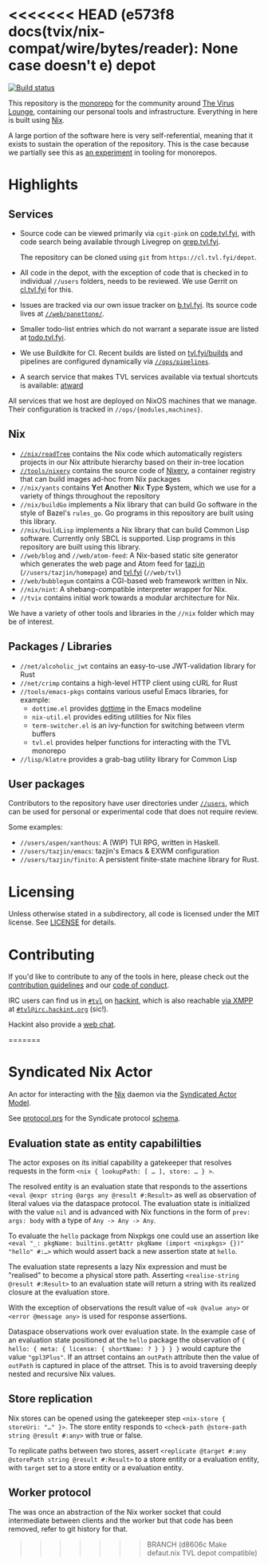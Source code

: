 <<<<<<< HEAD   (e573f8 docs(tvix/nix-compat/wire/bytes/reader): None case doesn't e)
depot
=====

[![Build status](https://badge.buildkite.com/016bff4b8ae2704a3bbbb0a250784e6692007c582983b6dea7.svg?branch=refs/heads/canon)](https://buildkite.com/tvl/depot)

This repository is the [monorepo][] for the community around [The
Virus Lounge][tvl], containing our personal tools and infrastructure.
Everything in here is built using [Nix][].

A large portion of the software here is very self-referential, meaning that it
exists to sustain the operation of the repository. This is the case because we
partially see this as [an experiment][] in tooling for monorepos.

# Highlights

## Services

* Source code can be viewed primarily via `cgit-pink` on
  [code.tvl.fyi](https://code.tvl.fyi), with code search being available through
  Livegrep on [grep.tvl.fyi](https://grep.tvl.fyi).

  The repository can be cloned using `git` from `https://cl.tvl.fyi/depot`.

* All code in the depot, with the exception of code that is checked in to
  individual `//users` folders, needs to be reviewed. We use Gerrit on
  [cl.tvl.fyi](https://cl.tvl.fyi) for this.

* Issues are tracked via our own issue tracker on
  [b.tvl.fyi](https://b.tvl.fyi). Its source code lives at
  [`//web/panettone/`][panettone].

* Smaller todo-list entries which do not warrant a separate issue are listed at
  [todo.tvl.fyi](https://todo.tvl.fyi).

* We use Buildkite for CI. Recent builds are listed on
  [tvl.fyi/builds](https://tvl.fyi/builds) and pipelines are configured
  dynamically via
  [`//ops/pipelines`](https://cs.tvl.fyi/depot/-/tree/ops/pipelines).

* A search service that makes TVL services available via textual
  shortcuts is available: [atward](https://at.tvl.fyi)

All services that we host are deployed on NixOS machines that we manage. Their
configuration is tracked in `//ops/{modules,machines}`.

## Nix

* [`//nix/readTree`](https://cs.tvl.fyi/depot/-/blob/nix/readTree/README.md)
  contains the Nix code which automatically registers projects in our Nix
  attribute hierarchy based on their in-tree location
* [`//tools/nixery`](https://cs.tvl.fyi/depot/-/tree/tools/nixery)
  contains the source code of [Nixery][], a container registry that
  can build images ad-hoc from Nix packages
* `//nix/yants` contains **Y**et **A**nother **N**ix **T**ype **S**ystem, which
  we use for a variety of things throughout the repository
* `//nix/buildGo` implements a Nix library that can build Go software in the
  style of Bazel's `rules_go`. Go programs in this repository are built using
  this library.
* `//nix/buildLisp` implements a Nix library that can build Common Lisp
  software. Currently only SBCL is supported. Lisp programs in this repository
  are built using this library.
* `//web/blog` and `//web/atom-feed`: A Nix-based static site generator which
  generates the web page and Atom feed for [tazj.in](https://tazj.in)
  (`//users/tazjin/homepage`) and [tvl.fyi](https://tvl.fyi) (`//web/tvl`)
* `//web/bubblegum` contains a CGI-based web framework written in Nix.
* `//nix/nint`: A shebang-compatible interpreter wrapper for Nix.
* `//tvix` contains initial work towards a modular architecture for Nix.

We have a variety of other tools and libraries in the `//nix` folder which may
be of interest.

## Packages / Libraries

* `//net/alcoholic_jwt` contains an easy-to-use JWT-validation library for Rust
* `//net/crimp` contains a high-level HTTP client using cURL for Rust
* `//tools/emacs-pkgs` contains various useful Emacs libraries, for example:
  * `dottime.el` provides [dottime][] in the Emacs modeline
  * `nix-util.el` provides editing utilities for Nix files
  * `term-switcher.el` is an ivy-function for switching between vterm buffers
  * `tvl.el` provides helper functions for interacting with the TVL monorepo
* `//lisp/klatre` provides a grab-bag utility library for Common Lisp

## User packages

Contributors to the repository have user directories under
[`//users`](https://cs.tvl.fyi/depot@canon/-/tree/users), which can be used for
personal or experimental code that does not require review.

Some examples:

* `//users/aspen/xanthous`: A (WIP) TUI RPG, written in Haskell.
* `//users/tazjin/emacs`: tazjin's Emacs & EXWM configuration
* `//users/tazjin/finito`: A persistent finite-state machine library for Rust.

# Licensing

Unless otherwise stated in a subdirectory, all code is licensed under the MIT
license. See [LICENSE](./LICENSE) for details.

# Contributing

If you'd like to contribute to any of the tools in here, please check out the
[contribution guidelines](./docs/CONTRIBUTING.md) and our [code of
conduct](./docs/CODE_OF_CONDUCT.md).

IRC users can find us in [`#tvl`][tvl-irc] on [hackint][], which is also
reachable [via XMPP][hackint-xmpp] at [`#tvl@irc.hackint.org`][tvl-xmpp] (sic!).

Hackint also provide a [web chat][tvl-webchat].

[monorepo]: https://en.wikipedia.org/wiki/Monorepo
[tvl]: https://tvl.fyi
[Nix]: https://nixos.org/nix
[an experiment]: https://tvl.fyi/monorepo-doc
[panettone]: https://cs.tvl.fyi/depot@canon/-/tree/web/panettone
[tvix]: https://cs.tvl.fyi/depot/-/blob/third_party/nix/README.md
[dottime]: https://dotti.me
[tvl-irc]: ircs://irc.hackint.org:6697/#tvl
[hackint]: https://hackint.org/
[hackint-xmpp]: https://hackint.org/transport/xmpp
[tvl-xmpp]: xmpp:#tvl@irc.hackint.org?join
[tvl-webchat]: https://webirc.hackint.org/#ircs://irc.hackint.org/#tvl
[Nixery]: https://nixery.dev
=======
# Syndicated Nix Actor

An actor for interacting with the [Nix](https://nixos.org/) daemon via the [Syndicated Actor Model](https://syndicate-lang.org/).

See [protocol.prs](./protocol.prs) for the Syndicate protocol [schema](https://preserves.dev/preserves-schema.html).

## Evaluation state as entity capabililties

The actor exposes on its initial capability a gatekeeper that resolves requests in the form `<nix { lookupPath: [ … ], store: … } >`.

The resolved entity is an evaluation state that responds to the assertions `<eval @expr string @args any @result #:Result>` as well as observation of literal values via the dataspace protocol.
The evaluation state is initialized with the value `nil` and is advanced with Nix functions in the form of `prev: args: body` with a type of `Any -> Any -> Any`.

To evaluate the `hello` package from Nixpkgs one could use an assertion like `<eval "_: pkgName: builtins.getAttr pkgName (import <nixpkgs> {})" "hello" #:…>` which would assert back a new assertion state at `hello`.

The evaluation state represents a lazy Nix expression and must be "realised" to become a physical store path.
Asserting `<realise-string @result #:Result>` to an evaluation state will return a string with its realized closure at the evaluation store.

With the exception of observations the result value of `<ok @value any>` or `<error @message any>` is used for response assertions.

Dataspace observations work over evaluation state.
In the example case of an evaluation state positioned at the `hello` package the observation of `{ hello: { meta: { license: { shortName: ? } } } }` would capture the value `"gpl3Plus"`.
If an attrset contains an `outPath` attribute then the value of `outPath` is captured in place of the attrset.
This is to avoid traversing deeply nested and recursive Nix values.

## Store replication

Nix stores can be opened using the gatekeeper step `<nix-store { storeUri: "…" }>`.
The store entity responds to `<check-path @store-path string @result #:any>` with true or false.

To replicate paths between two stores, assert `<replicate @target #:any @storePath string @result #:Result>` to a store entity or a evaluation entity, with `target` set to a store entity or a evaluation entity.

## Worker protocol

The was once an abstraction of the Nix worker socket that could intermediate between clients and the worker but that code has been removed, refer to git history for that.
>>>>>>> BRANCH (d8606c Make defaut.nix TVL depot compatible)
